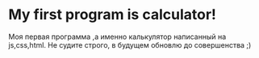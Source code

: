 # My first program is calculator!

Моя первая программа ,а именно калькулятор написанный на js,css,html. Не судите строго, в будущем обновлю до совершенства ;)
